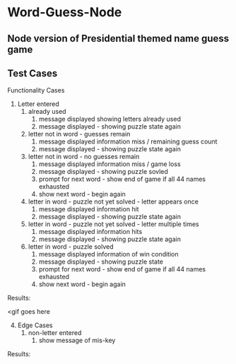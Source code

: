 # Word-Guess-Node

## Node version of Presidential themed name guess game

## Test Cases

Functionality Cases
1. Letter entered 
    1. already used
        1. message displayed showing letters already used
        2. message displayed - showing puzzle state again
    2. letter not in word - guesses remain
        1. message displayed information miss / remaining guess count
        2. message displayed - showing puzzle state again
    3. letter not in word - no guesses remain
        1. message displayed information miss / game loss
        2. message displayed - showing puzzle sovled
        3. prompt for next word - show end of game if all 44 names exhausted
        4. show next word - begin again     
    4. letter in word - puzzle not yet solved - letter appears once    
        1. message displayed information hit
        2. message displayed - showing puzzle state again
    5. letter in word - puzzle not yet solved - letter multiple times   
        1. message displayed information hits
        2. message displayed - showing puzzle state again    
    6. letter in word - puzzle solved
        1. message displayed information of win condition
        2. message displayed - showing puzzle state
        3. prompt for next word - show end of game if all 44 names exhausted
        4. show next word - begin again  

Results: 

<gif goes here​    

4. Edge Cases
    1. non-letter entered
        1. show message of mis-key
        

Results:

<gif goes here>

